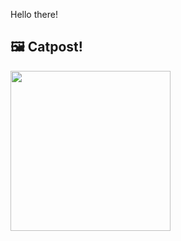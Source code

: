 Hello there!



## 🖼️ Catpost!

<sub>
    <img src="https://cdn2.thecatapi.com/images/MTc5NjcyNQ.jpg" height="256">
</sub>

